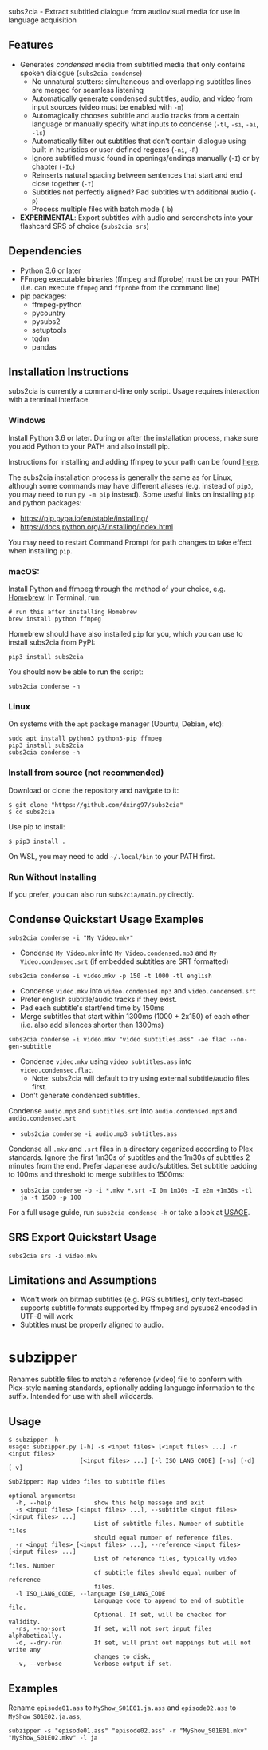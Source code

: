 subs2cia - Extract subtitled dialogue from audiovisual media for use in language acquisition 


## Features
 * Generates _condensed_ media from subtitled media that only contains spoken dialogue (`subs2cia condense`)
     * No unnatural stutters: simultaneous and overlapping subtitles lines are merged for seamless listening
     * Automatically generate condensed subtitles, audio, and video from input sources (video must be enabled with `-m`)
     * Automagically chooses subtitle and audio tracks from a certain language or manually specify what inputs to condense
     (`-tl`, `-si`, `-ai`, `-ls`)
     * Automatically filter out subtitles that don't contain dialogue using built in heuristics or user-defined regexes (`-ni`, `-R`)
     * Ignore subtitled music found in openings/endings manually (`-I`) or by chapter (`-Ic`)  
     * Reinserts natural spacing between sentences that start and end close together (`-t`)
     * Subtitles not perfectly aligned? Pad subtitles with additional audio (`-p`)
     * Process multiple files with batch mode (`-b`)
 * **EXPERIMENTAL**: Export subtitles with audio and screenshots into your flashcard SRS of choice (`subs2cia srs`)

## Dependencies
* Python 3.6 or later
* FFmpeg executable binaries (ffmpeg and ffprobe) must be on your PATH (i.e. can execute `ffmpeg` and `ffprobe`
  from the command line)
* pip packages:
    * ffmpeg-python
    * pycountry
    * pysubs2
    * setuptools
    * tqdm
    * pandas

## Installation Instructions
subs2cia is currently a command-line only script. Usage requires interaction with a terminal interface.
### Windows
Install Python 3.6 or later. During or after the installation process, make sure you add Python to your PATH and also install pip.

Instructions for installing and adding ffmpeg to your path can be found [here](http://blog.gregzaal.com/how-to-install-ffmpeg-on-windows/).

The subs2cia installation process is generally the same as for Linux, although some commands may have different aliases
(e.g. instead of `pip3`, you may need to run `py -m pip` instead).
Some useful links on installing `pip` and python packages:
* https://pip.pypa.io/en/stable/installing/
* https://docs.python.org/3/installing/index.html

You may need to restart Command Prompt for path changes to take effect when installing `pip`.

### macOS:
Install Python and ffmpeg through the method of your choice, e.g. [Homebrew](https://brew.sh/). In Terminal, run:
```
# run this after installing Homebrew
brew install python ffmpeg
```
Homebrew should have also installed `pip` for you, which you can use to install subs2cia from PyPI:
```
pip3 install subs2cia
```
You should now be able to run the script:
```
subs2cia condense -h
```

### Linux
On systems with the `apt` package manager (Ubuntu, Debian, etc):
```
sudo apt install python3 python3-pip ffmpeg
pip3 install subs2cia
subs2cia condense -h
```

### Install from source (not recommended)
Download or clone the repository and navigate to it:
```
$ git clone "https://github.com/dxing97/subs2cia"
$ cd subs2cia
```
Use pip to install:
```
$ pip3 install .
```
On WSL, you may need to add `~/.local/bin` to your PATH first.

### Run Without Installing
If you prefer, you can also run ``subs2cia/main.py`` directly.


## Condense Quickstart Usage Examples
```
subs2cia condense -i "My Video.mkv"
```
* Condense `My Video.mkv` into `My Video.condensed.mp3` and `My Video.condensed.srt` (if embedded subtitles are SRT formatted)

```
subs2cia condense -i video.mkv -p 150 -t 1000 -tl english
```
* Condense `video.mkv` into `video.condensed.mp3` and `video.condensed.srt`
* Prefer english subtitle/audio tracks if they exist. 
* Pad each subtitle's start/end time by 150ms
* Merge subtitles that start within 1300ms (1000 + 2x150) of each other (i.e. also add silences shorter than 1300ms)

```
subs2cia condense -i video.mkv "video subtitles.ass" -ae flac --no-gen-subtitle
```

* Condense `video.mkv` using `video subtitles.ass` into `video.condensed.flac`. 
    * Note: subs2cia will default to try using external subtitle/audio files first.
* Don't generate condensed subtitles.


Condense `audio.mp3` and `subtitles.srt` into `audio.condensed.mp3` and `audio.condensed.srt`
* ```subs2cia condense -i audio.mp3 subtitles.ass```

Condense all `.mkv` and `.srt` files in a directory organized according to Plex standards. 
Ignore the first 1m30s of subtitles and the 1m30s of subtitles 2 minutes from the end. 
Prefer Japanese audio/subtitles. Set subtitle padding to 100ms and 
threshold to merge subtitles to 1500ms:
* ```subs2cia condense -b -i *.mkv *.srt -I 0m 1m30s -I e2m +1m30s -tl ja -t 1500 -p 100``` 

For a full usage guide, run `subs2cia condense -h` or take a look at [USAGE](USAGE.md).

## SRS Export Quickstart Usage
```subs2cia srs -i video.mkv```

## Limitations and Assumptions
* Won't work on bitmap subtitles (e.g. PGS subtitles), only text-based supports subtitle formats supported by ffmpeg and pysubs2 
  encoded in UTF-8 will work
* Subtitles must be properly aligned to audio. 

# subzipper
Renames subtitle files to match a reference (video) file to conform with Plex-style naming standards, 
optionally adding language information to the suffix. Intended for use with shell wildcards.

## Usage
```
$ subzipper -h
usage: subzipper.py [-h] -s <input files> [<input files> ...] -r <input files>
                    [<input files> ...] [-l ISO_LANG_CODE] [-ns] [-d] [-v]

SubZipper: Map video files to subtitle files

optional arguments:
  -h, --help            show this help message and exit
  -s <input files> [<input files> ...], --subtitle <input files> [<input files> ...]
                        List of subtitle files. Number of subtitle files
                        should equal number of reference files.
  -r <input files> [<input files> ...], --reference <input files> [<input files> ...]
                        List of reference files, typically video files. Number
                        of subtitle files should equal number of reference
                        files.
  -l ISO_LANG_CODE, --language ISO_LANG_CODE
                        Language code to append to end of subtitle file.
                        Optional. If set, will be checked for validity.
  -ns, --no-sort        If set, will not sort input files alphabetically.
  -d, --dry-run         If set, will print out mappings but will not write any
                        changes to disk.
  -v, --verbose         Verbose output if set.
```

## Examples
Rename ``episode01.ass`` to ``MyShow_S01E01.ja.ass`` and ``episode02.ass`` to ``MyShow_S01E02.ja.ass``, 
```
subzipper -s "episode01.ass" "episode02.ass" -r "MyShow_S01E01.mkv" "MyShow_S01E02.mkv" -l ja
```


